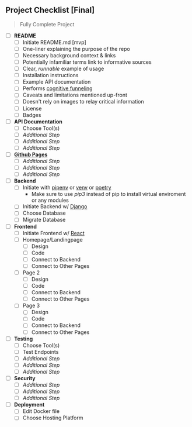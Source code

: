 Project Checklist [Final]
---
> Fully Complete Project 
- [ ] **README**
  - [ ] Initiate README.md [mvp]
  - [ ] One-liner explaining the purpose of the repo
  - [ ] Necessary background context & links
  - [ ] Potentially infamiliar terms link to informative sources
  - [ ] Clear, *runnable* example of usage
  - [ ] Installation instructions
  - [ ] Example API documentation
  - [ ] Performs [cognitive funneling](https://github.com/noffle/art-of-readme#cognitive-funneling)
  - [ ] Caveats and limitations mentioned up-front
  - [ ] Doesn't rely on images to relay critical information
  - [ ] License
  - [ ] Badges
- [ ] **API Documentation**
  - [ ] Choose Tool(s)
  - [ ] *Additional Step* 
  - [ ] *Additional Step*
  - [ ] *Additional Step*
- [ ] **[Github Pages](https://pages.github.com/)**
  - [ ] *Additional Step* 
  - [ ] *Additional Step*
  - [ ] *Additional Step*
- [ ] **Backend**
  - [ ] Initiate with [pipenv](https://pypi.org/project/pipenv/) or [venv](https://docs.python.org/3/library/venv.html) or [poetry](https://python-poetry.org/)
      - Make sure to use *pip3* instead of pip to install virtual enviroment or any modules
  - [ ] Initiate Backend w/ [Django](https://docs.djangoproject.com/en/3.1/intro/tutorial01/)
  - [ ] Choose Database
  - [ ] Migrate Database
- [ ] **Frontend** 
  - [ ] Initiate Frontend w/ [React](https://reactjs.org/docs/create-a-new-react-app.html)
  - [ ] Homepage/Landingpage
    - [ ] Design
    - [ ] Code
    - [ ] Connect to Backend
    - [ ] Connect to Other Pages
  - [ ] Page 2
    - [ ] Design
    - [ ] Code
    - [ ] Connect to Backend
    - [ ] Connect to Other Pages
  - [ ] Page 3
    - [ ] Design
    - [ ] Code
    - [ ] Connect to Backend
    - [ ] Connect to Other Pages
- [ ] **Testing**
  - [ ] Choose Tool(s)
  - [ ] Test Endpoints 
  - [ ] *Additional Step* 
  - [ ] *Additional Step*
  - [ ] *Additional Step*
- [ ] **Security**
  - [ ] *Additional Step* 
  - [ ] *Additional Step*
  - [ ] *Additional Step*
- [ ] **Deployment**
  - [ ] Edit Docker file
  - [ ] Choose Hosting Platform
